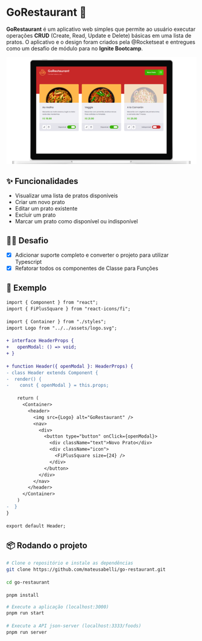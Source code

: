 # GoRestaurant 🍕

**GoRestaurant** é um aplicativo web simples que permite ao usuário executar operações **CRUD** (Create, Read, Update e Delete) básicas em uma lista de pratos. O aplicativo e o design foram criados pela @Rocketseat e entregues como um desafio de módulo para no **Ignite Bootcamp**.

![](.github/app-demo.png)

## ✨ Funcionalidades

- Visualizar uma lista de pratos disponíveis
- Criar um novo prato
- Editar um prato existente
- Excluir um prato
- Marcar um prato como disponível ou indisponível

## 👨‍💻 Desafio

- [x] Adicionar suporte completo e converter o projeto para utilizar Typescript
- [x] Refatorar todos os componentes de Classe para Funções

## 👀 Exemplo

```diff
import { Component } from "react";
import { FiPlusSquare } from "react-icons/fi";

import { Container } from "./styles";
import Logo from "../../assets/logo.svg";

+ interface HeaderProps {
+   openModal: () => void;
+ }

+ function Header({ openModal }: HeaderProps) {
- class Header extends Component {
-  render() {
-    const { openModal } = this.props;

    return (
      <Container>
        <header>
          <img src={Logo} alt="GoRestaurant" />
          <nav>
            <div>
              <button type="button" onClick={openModal}>
                <div className="text">Novo Prato</div>
                <div className="icon">
                  <FiPlusSquare size={24} />
                </div>
              </button>
            </div>
          </nav>
        </header>
      </Container>
    )
-  }
}

export default Header;
```

## 📦 Rodando o projeto

```bash
# Clone o repositório e instale as dependências
git clone https://github.com/mateusabelli/go-restaurant.git

cd go-restaurant

pnpm install
```

```bash
# Execute a aplicação (localhost:3000)
pnpm run start

# Execute a API json-server (localhost:3333/foods)
pnpm run server
```
